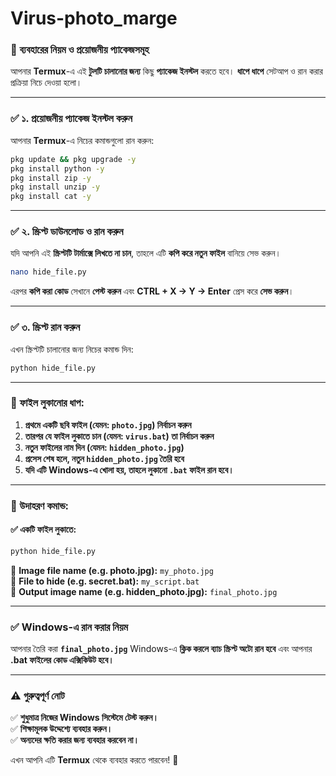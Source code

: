 # Virus-photo_marge

### **📌 ব্যবহারের নিয়ম ও প্রয়োজনীয় প্যাকেজসমূহ**  

আপনার **Termux**-এ এই **টুলটি চালানোর জন্য** কিছু **প্যাকেজ ইনস্টল** করতে হবে। **ধাপে ধাপে** সেটআপ ও রান করার প্রক্রিয়া নিচে দেওয়া হলো।  

---

### **✅ ১. প্রয়োজনীয় প্যাকেজ ইনস্টল করুন**
আপনার **Termux**-এ নিচের কমান্ডগুলো রান করুন:

```bash
pkg update && pkg upgrade -y
pkg install python -y
pkg install zip -y
pkg install unzip -y
pkg install cat -y
```

---

### **✅ ২. স্ক্রিপ্ট ডাউনলোড ও রান করুন**
যদি আপনি এই **স্ক্রিপ্টটি টার্মাক্সে লিখতে না চান**, তাহলে এটি **কপি করে নতুন ফাইল** বানিয়ে সেভ করুন।

```bash
nano hide_file.py
```

এরপর **কপি করা কোড** সেখানে **পেস্ট করুন** এবং **CTRL + X → Y → Enter** প্রেস করে **সেভ করুন**।

---

### **✅ ৩. স্ক্রিপ্ট রান করুন**
এখন স্ক্রিপ্টটি চালানোর জন্য নিচের কমান্ড দিন:

```bash
python hide_file.py
```

---

### **📌 ফাইল লুকানোর ধাপ:**
1. **প্রথমে একটি ছবি ফাইল (যেমন: `photo.jpg`) নির্বাচন করুন**  
2. **তারপর যে ফাইল লুকাতে চান (যেমন: `virus.bat`) তা নির্বাচন করুন**  
3. **নতুন ফাইলের নাম দিন (যেমন: `hidden_photo.jpg`)**  
4. **প্রসেস শেষ হলে, নতুন `hidden_photo.jpg` তৈরি হবে**  
5. **যদি এটি Windows-এ খোলা হয়, তাহলে লুকানো `.bat` ফাইল রান হবে।**

---

### **🔹 উদাহরণ কমান্ড:**  
#### **✅ একটি ফাইল লুকাতে:**  
```bash
python hide_file.py
```
📂 **Image file name (e.g. photo.jpg):** `my_photo.jpg`  
📂 **File to hide (e.g. secret.bat):** `my_script.bat`  
📂 **Output image name (e.g. hidden_photo.jpg):** `final_photo.jpg`

---

### **✅ Windows-এ রান করার নিয়ম**
আপনার তৈরি করা **`final_photo.jpg`** Windows-এ **ক্লিক করলে ব্যাচ স্ক্রিপ্ট অটো রান হবে** এবং আপনার **.bat ফাইলের কোড এক্সিকিউট হবে।**

---

### **⚠️ গুরুত্বপূর্ণ নোট**  
✅ **শুধুমাত্র নিজের Windows সিস্টেমে টেস্ট করুন।**  
✅ **শিক্ষামূলক উদ্দেশ্যে ব্যবহার করুন।**  
✅ **অন্যদের ক্ষতি করার জন্য ব্যবহার করবেন না।**  

এখন আপনি এটি **Termux** থেকে ব্যবহার করতে পারবেন! 🚀

